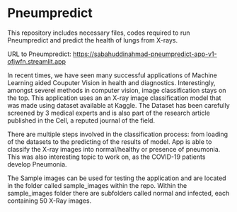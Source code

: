 # Pneumpredict
This repository includes necessary files, codes required to run Pneumpredict and predict the health of lungs from X-rays.

URL to Pneumpredict: https://sabahuddinahmad-pneumpredict-app-v1-ofjwfn.streamlit.app

In recent times, we have seen many successful applications of Machine Learning aided Couputer Vision in health and diagnostics. Interestingly, amongst severel methods in computer vision, image classification stays on the top. This application uses an an X-ray image classification model that was made using dataset available at Kaggle. The Dataset has been carefully screened by 3 medical experts and is also part of the research article published in the Cell, a reputed journal of the field. 

There are multiple steps involved in the classification process: from loading of the datasets to the predicting of the results of model. App is able to classify the X-ray images into normal/healthy or presence of pneumonia. This was also interesting topic to work on, as the COVID-19 patients develop Pneumonia.

The Sample images can be used for testing the application and are located in the folder called sample_images within the repo. Within the sample_images folder there are subfolders called normal and infected, each containing 50 X-Ray images. 
